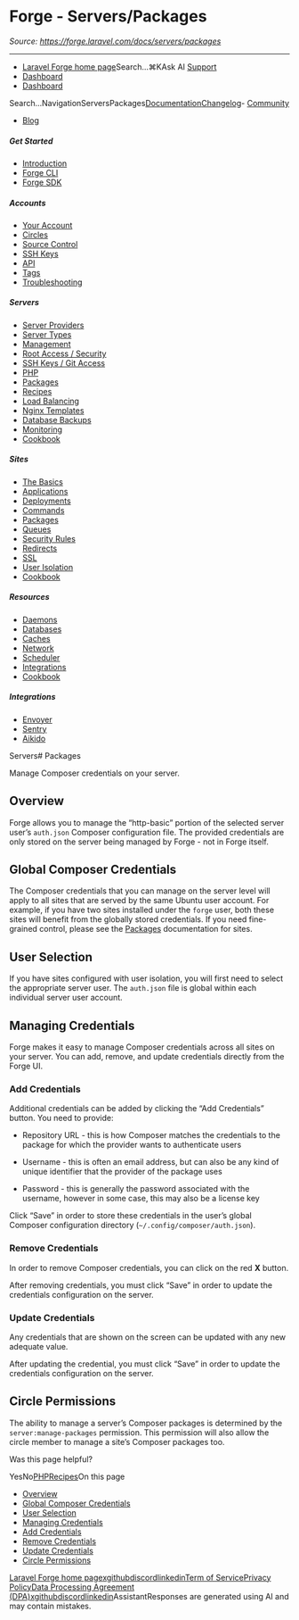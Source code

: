 # Forge - Servers/Packages

*Source: https://forge.laravel.com/docs/servers/packages*

---

- [Laravel Forge home page](https://forge.laravel.com)Search...⌘KAsk AI
[Support](/cdn-cgi/l/email-protection#c8aea7baafad88a4a9baa9beada4e6aba7a5)
- [Dashboard](https://forge.laravel.com)
- [Dashboard](https://forge.laravel.com)

Search...NavigationServersPackages[Documentation](/docs/introduction)[Changelog](/docs/changelog/changelog)- [Community](https://discord.com/invite/laravel)
- [Blog](https://blog.laravel.com/forge)
##### Get Started

- [Introduction](/docs/introduction)
- [Forge CLI](/docs/cli)
- [Forge SDK](/docs/sdk)

##### Accounts

- [Your Account](/docs/accounts/your-account)
- [Circles](/docs/accounts/circles)
- [Source Control](/docs/accounts/source-control)
- [SSH Keys](/docs/accounts/ssh)
- [API](/docs/accounts/api)
- [Tags](/docs/accounts/tags)
- [Troubleshooting](/docs/accounts/cookbook)

##### Servers

- [Server Providers](/docs/servers/providers)
- [Server Types](/docs/servers/types)
- [Management](/docs/servers/management)
- [Root Access / Security](/docs/servers/provisioning-process)
- [SSH Keys / Git Access](/docs/servers/ssh)
- [PHP](/docs/servers/php)
- [Packages](/docs/servers/packages)
- [Recipes](/docs/servers/recipes)
- [Load Balancing](/docs/servers/load-balancing)
- [Nginx Templates](/docs/servers/nginx-templates)
- [Database Backups](/docs/servers/backups)
- [Monitoring](/docs/servers/monitoring)
- [Cookbook](/docs/servers/cookbook)

##### Sites

- [The Basics](/docs/sites/the-basics)
- [Applications](/docs/sites/applications)
- [Deployments](/docs/sites/deployments)
- [Commands](/docs/sites/commands)
- [Packages](/docs/sites/packages)
- [Queues](/docs/sites/queues)
- [Security Rules](/docs/sites/security-rules)
- [Redirects](/docs/sites/redirects)
- [SSL](/docs/sites/ssl)
- [User Isolation](/docs/sites/user-isolation)
- [Cookbook](/docs/sites/cookbook)

##### Resources

- [Daemons](/docs/resources/daemons)
- [Databases](/docs/resources/databases)
- [Caches](/docs/resources/caches)
- [Network](/docs/resources/network)
- [Scheduler](/docs/resources/scheduler)
- [Integrations](/docs/resources/integrations)
- [Cookbook](/docs/resources/cookbook)

##### Integrations

- [Envoyer](/docs/integrations/envoyer)
- [Sentry](/docs/integrations/sentry)
- [Aikido](/docs/integrations/aikido)

Servers# Packages

Manage Composer credentials on your server.

## [​](#overview)Overview

Forge allows you to manage the “http-basic” portion of the selected server user’s `auth.json` Composer configuration file. The provided credentials are only stored on the server being managed by Forge - not in Forge itself.

## [​](#global-composer-credentials)Global Composer Credentials

The Composer credentials that you can manage on the server level will apply to all sites that are served by the same Ubuntu user account. For example, if you have two sites installed under the `forge` user, both these sites will benefit from the globally stored credentials. If you need fine-grained control, please see the [Packages](/docs/sites/packages) documentation for sites.

## [​](#user-selection)User Selection

If you have sites configured with user isolation, you will first need to select the appropriate server user. The `auth.json` file is global within each individual server user account.

## [​](#managing-credentials)Managing Credentials

Forge makes it easy to manage Composer credentials across all sites on your server. You can add, remove, and update credentials directly from the Forge UI.

### [​](#add-credentials)Add Credentials

Additional credentials can be added by clicking the “Add Credentials” button. You need to provide:

- Repository URL - this is how Composer matches the credentials to the package for which the provider wants to authenticate users

- Username - this is often an email address, but can also be any kind of unique identifier that the provider of the package uses

- Password - this is generally the password associated with the username, however in some case, this may also be a license key

Click “Save” in order to store these credentials in the user’s global Composer configuration directory (`~/.config/composer/auth.json`).

### [​](#remove-credentials)Remove Credentials

In order to remove Composer credentials, you can click on the red **X** button.

After removing credentials, you must click “Save” in order to update the credentials configuration on the server.

### [​](#update-credentials)Update Credentials

Any credentials that are shown on the screen can be updated with any new adequate value.

After updating the credential, you must click “Save” in order to update the credentials configuration on the server.

## [​](#circle-permissions)Circle Permissions

The ability to manage a server’s Composer packages is determined by the `server:manage-packages` permission. This permission will also allow the circle member to manage a site’s Composer packages too.

Was this page helpful?

YesNo[PHP](/docs/servers/php)[Recipes](/docs/servers/recipes)On this page
- [Overview](#overview)
- [Global Composer Credentials](#global-composer-credentials)
- [User Selection](#user-selection)
- [Managing Credentials](#managing-credentials)
- [Add Credentials](#add-credentials)
- [Remove Credentials](#remove-credentials)
- [Update Credentials](#update-credentials)
- [Circle Permissions](#circle-permissions)

[Laravel Forge home page](https://forge.laravel.com)[x](https://x.com/laravelphp)[github](https://github.com/laravel)[discord](https://discord.com/invite/laravel)[linkedin](https://linkedin.com/company/laravel)[Term of Service](https://forge.laravel.com/terms-of-service)[Privacy Policy](https://forge.laravel.com/privacy-policy)[Data Processing Agreement (DPA)](https://forge.laravel.com/data-processing-agreement)[x](https://x.com/laravelphp)[github](https://github.com/laravel)[discord](https://discord.com/invite/laravel)[linkedin](https://linkedin.com/company/laravel)AssistantResponses are generated using AI and may contain mistakes.